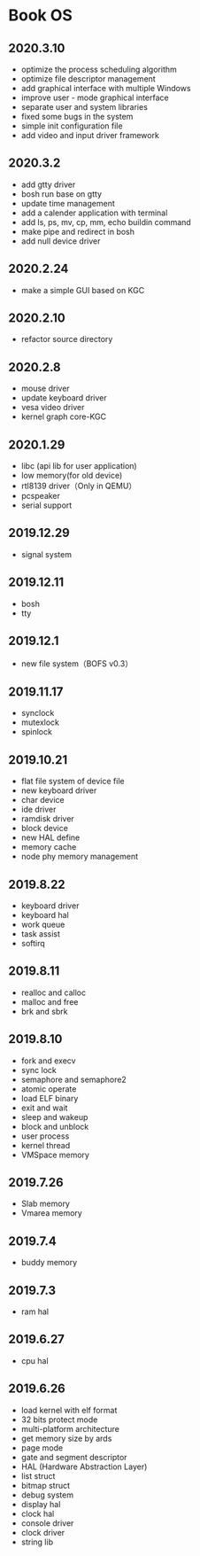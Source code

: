 # Book OS


## 2020.3.10
* optimize the process scheduling algorithm
* optimize file descriptor management
* add graphical interface with multiple Windows
* improve user - mode graphical interface
* separate user and system libraries
* fixed some bugs in the system
* simple init configuration file
* add video and input driver framework

## 2020.3.2
* add gtty driver
* bosh run base on gtty
* update time management
* add a calender application with terminal
* add ls, ps, mv, cp, mm, echo buildin command
* make pipe and redirect in bosh
* add null device driver

## 2020.2.24
* make a simple GUI based on KGC  

## 2020.2.10
* refactor source directory  

## 2020.2.8
* mouse driver  
* update keyboard driver  
* vesa video driver  
* kernel graph core-KGC  

## 2020.1.29
* libc (api lib for user application)
* low memory(for old device)
* rtl8139 driver（Only in QEMU）
* pcspeaker
* serial support 
 
## 2019.12.29
* signal system 

## 2019.12.11
* bosh
* tty

## 2019.12.1 
* new file system（BOFS v0.3）

## 2019.11.17
* synclock
* mutexlock
* spinlock

## 2019.10.21
* flat file system of device file
* new keyboard driver
* char device
* ide driver
* ramdisk driver
* block device
* new HAL define
* memory cache
* node phy memory management

## 2019.8.22
* keyboard driver
* keyboard hal
* work queue
* task assist
* softirq

## 2019.8.11
* realloc and calloc
* malloc and free
* brk and sbrk

## 2019.8.10
* fork and execv
* sync lock
* semaphore and semaphore2
* atomic operate
* load ELF binary
* exit and wait
* sleep and wakeup
* block and unblock
* user process
* kernel thread
* VMSpace memory

## 2019.7.26 
* Slab memory
* Vmarea memory

## 2019.7.4 
* buddy memory  

## 2019.7.3 
* ram hal  

## 2019.6.27 
* cpu hal  

## 2019.6.26
* load kernel with elf format  
* 32 bits protect mode  
* multi-platform architecture
* get memory size by ards  
* page mode  
* gate and segment descriptor  
* HAL (Hardware Abstraction Layer)  
* list struct  
* bitmap struct  
* debug system  
* display hal  
* clock hal  
* console driver  
* clock driver  
* string lib
